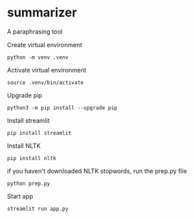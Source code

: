 # summarizer

A paraphrasing tool

Create virtual environment
```
python -m venv .venv
```

Activate virtual environment
```
source .venv/bin/activate
```

Upgrade pip
```
python3 -m pip install --upgrade pip
```

Install streamlit
```
pip install streamlit
```

Install NLTK
```
pip install nltk
```

if you haven't downloaded NLTK stopwords, run the prep.py file
```
python prep.py
```

Start app
```
streamlit run app.py
```